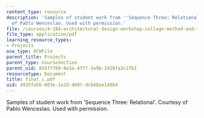 ```yaml
---
content_type: resource
description: 'Samples of student work from ''Sequence Three: Relational''. Courtesy
  of Pablo Wenceslao. Used with permission.'
file: /courses/4-184-architectural-design-workshop-collage-method-and-form-spring-2004/4935fa5b0d3e1e2d460fdcb48ae149b4_final_c.pdf
file_type: application/pdf
learning_resource_types:
- Projects
ocw_type: OCWFile
parent_title: Projects
parent_type: CourseSection
parent_uid: 855ff769-9e1e-4ff7-5e9b-2416fa3c27b1
resourcetype: Document
title: final_c.pdf
uid: 4935fa5b-0d3e-1e2d-460f-dcb48ae149b4
---
```

Samples of student work from 'Sequence Three: Relational'. Courtesy of Pablo Wenceslao. Used with permission.

